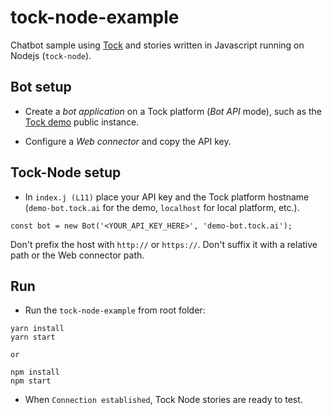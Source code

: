 # tock-node-example

Chatbot sample using [Tock](https://doc.tock.ai/) and stories written 
in Javascript running on Nodejs (`tock-node`).

## Bot setup

- Create a _bot application_ on a Tock platform (_Bot API_ mode), 
such as the [Tock demo](https://demo.tock.ai/) public instance.

- Configure a _Web connector_ and copy the API key.

## Tock-Node setup

- In `index.j (L11)` place your API key and the Tock platform hostname 
(`demo-bot.tock.ai` for the demo, `localhost` for local platform, etc.).

```
const bot = new Bot('<YOUR_API_KEY_HERE>', 'demo-bot.tock.ai');
```

Don't prefix the host with `http://` or `https://`. Don't suffix it with a relative path or the Web connector path.

## Run

- Run the `tock-node-example` from root folder:

```
yarn install
yarn start

or

npm install
npm start
```

- When `Connection established`, Tock Node stories are ready to test.
